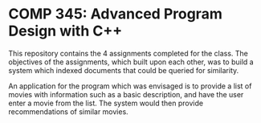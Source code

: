 # COMP 345: Advanced Program Design with C++
This repository contains the 4 assignments completed for the class.
The objectives of the assignments, which built upon each other, was to build a system which indexed documents that could be queried for similarity. 

An application for the program which was envisaged is to provide a list of movies with information such as a basic description, and have the user enter a movie from the list. The system would then provide recommendations of similar movies.